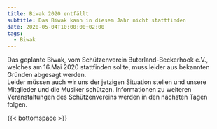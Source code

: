 ```yaml
---
title: Biwak 2020 entfällt 
subtitle: Das Biwak kann in diesem Jahr nicht stattfinden
date: 2020-05-04T10:00:00+02:00
tags:
  - Biwak
---
```


Das geplante Biwak, vom Schützenverein Buterland-Beckerhook e.V.,
welches am 16.Mai 2020 stattfinden sollte, muss leider aus bekannten Gründen abgesagt werden.  
Leider müssen auch wir uns der jetzigen Situation stellen und unsere Mitglieder
und die Musiker schützen. Informationen zu weiteren Veranstaltungen des Schützenvereins
werden in den nächsten Tagen folgen.

{{< bottomspace >}}
